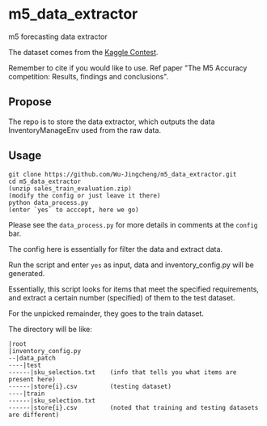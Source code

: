 # m5_data_extractor
m5 forecasting data extractor

The dataset comes from the [Kaggle Contest](https://www.kaggle.com/c/m5-forecasting-accuracy).

Remember to cite if you would like to use. Ref paper  "The M5 Accuracy competition: Results, findings and conclusions".

## Propose

The repo is to store the data extractor, which outputs the data InventoryManageEnv used from the raw data.

## Usage

```shell
git clone https://github.com/Wu-Jingcheng/m5_data_extractor.git
cd m5_data_extractor
(unzip sales_train_evaluation.zip)
(modify the config or just leave it there)
python data_process.py
(enter `yes` to acccept, here we go)
```

Please see the `data_process.py` for more details in comments at the `config` bar.

The config here is essentially for filter the data and extract data.

Run the script and enter `yes` as input, data and inventory_config.py will be generated.

Essentially, this script looks for items that meet the specified requirements, and extract a certain number (specified) of them to the test dataset.

For the unpicked remainder, they goes to the train dataset.

The directory will be like:

```directory
|root
|inventory_config.py
--|data_patch
----|test
------|sku_selection.txt    (info that tells you what items are present here)
------|store{i}.csv         (testing dataset)
----|train
------|sku_selection.txt
------|store{i}.csv         (noted that training and testing datasets are different)
```